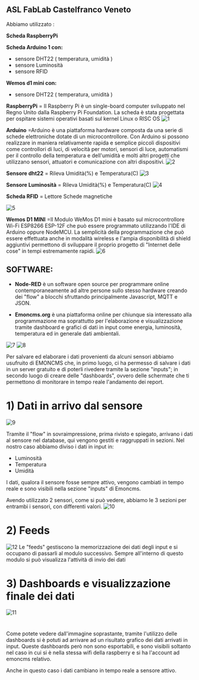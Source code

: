 
## ASL FabLab Castelfranco Veneto

Abbiamo utilizzato :   
  
  
  **Scheda RaspberryPi**
  
  
  **Scheda Arduino 1 con:**                      

-  sensore DHT22 ( temperatura, umidità )
-  sensore Luminosità
-  sensore RFID

  **Wemos d1 mini con:**                                   

- sensore DHT22 ( temperatura, umidità )




**RaspberryPi** = Il Raspberry Pi è un single-board computer sviluppato nel Regno Unito dalla Raspberry Pi Foundation. La scheda è stata progettata per ospitare sistemi operativi basati sul kernel Linux  o RISC OS
![1](/IMAGE/1.jpg)





**Arduino** =Arduino è una piattaforma hardware composta da una serie di schede elettroniche dotate di un microcontrollore. Con Arduino si possono realizzare in maniera relativamente rapida e semplice piccoli dispositivi come controllori di luci, di velocità per motori, sensori di luce, automatismi per il controllo della temperatura e dell&#39;umidità e molti altri progetti che utilizzano sensori, attuatori e comunicazione con altri dispositivi.
![2](/IMAGE/2.jpg)


**Sensore dht22** = Rileva Umidità(%) e Temperatura(C)
![3](/IMAGE/3.jpg)
                                                           
**Sensore Luminosità** = Rileva Umidità(%) e Temperatura(C)
![4](/IMAGE/4.jpg)



**Scheda RFID** =   Lettore Schede magnetiche





![5](/IMAGE/5.jpg)



**Wemos D1 MINI** =Il Modulo WeMos D1 mini è basato sul microcontrollore Wi-Fi ESP8266 ESP-12F che può essere programmato utilizzando l&#39;IDE di Arduino oppure NodeMCU. La semplicità della programmazione che può essere effettuata anche in modalità wireless e l&#39;ampia disponibilità di shield aggiuntivi permettono di sviluppare il proprio progetto di &quot;Internet delle cose&quot; in tempi estremamente rapidi.
![6](/IMAGE/6.jpg)






## **SOFTWARE:**

* **Node-RED** è un software open source per programmare online contemporaneamente ad altre persone sullo stesso hardware creando dei &quot;flow&quot; a blocchi sfruttando principalmente Javascript, MQTT e JSON.

* **Emoncms.org** è una piattaforma online  per chiunque sia interessato alla programmazione ma soprattutto per l&#39;elaborazione e visualizzazione tramite dashboard e grafici di dati in input come energia, luminosità, temperatura ed in generale dati ambientali.

![7](/IMAGE/7.png)
![8](/IMAGE/8.png)

Per salvare ed elaborare i dati provenienti da alcuni sensori abbiamo usufruito di EMONCMS che, in primo luogo, ci ha permesso di salvare i dati in un server gratuito e di poterli rivedere tramite la sezione &quot;inputs&quot;; in secondo luogo di creare delle &quot;dashboards&quot;, ovvero delle schermate che ti permettono di monitorare in tempo reale l&#39;andamento dei report.


# 1) Dati in arrivo dal sensore

![9](/IMAGE/9.png)


Tramite il &quot;flow&quot; in sovraimpressione, prima rivisto e spiegato, arrivano i dati al sensore nel database, qui vengono gestiti e raggruppati in sezioni. Nel nostro caso abbiamo diviso i dati in input in:

* Luminosità
* Temperatura
* Umidità

I dati, qualora il sensore fosse sempre attivo, vengono cambiati in tempo reale e sono visibili nella sezione &quot;inputs&quot; di Emoncms.


Avendo utilizzato 2 sensori, come si può vedere, abbiamo le 3 sezioni per entrambi i sensori, con differenti valori.
![10](/IMAGE/10.png)
#

# 2) Feeds
![12](/IMAGE/12.png)
Le &quot;feeds&quot; gestiscono la memorizzazione dei dati degli input e si occupano di passarli al modulo successivo. Sempre all&#39;interno di questo modulo si può visualizza l&#39;attività di invio dei dati

#  3) Dashboards e visualizzazione finale dei dati
![11](/IMAGE/11.png)
#

Come potete vedere dall&#39;immagine soprastante, tramite l&#39;utilizzo delle dashboards si è potuti ad arrivare ad un risultato grafico dei dati arrivati in input. Queste dashboards però non sono esportabili, e sono visibili soltanto nel caso in cui si è nella stessa wifi della raspberry e si ha l&#39;account ad emoncms relativo.

Anche in questo caso i dati cambiano in tempo reale a sensore attivo.
